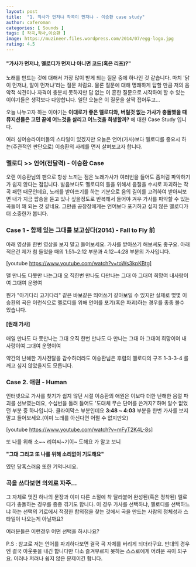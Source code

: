```yaml
---
layout: post
title:  "1. 작사가 먼저냐 작곡이 먼저냐 - 이승환 case study"
author: caferoman
categories: [ Sounds ]
tags: [ 작곡,작사,이승환 ]
image: https://muzineer.files.wordpress.com/2014/07/egg-logo.jpg
rating: 4.5
---
```


#### "가사가 먼저냐, 멜로디가 먼저냐 아니면 코드(혹은 리프)?"

노래를 만드는 것에 대해서 가장 많이 받게 되는 질문 중에 하나인 것 같습니다. 마치 '닭이 먼저냐, 알이 먼저냐'라는 질문 처럼요.
물론 질문에 대해 명쾌하게 답할 만큼 저의 음악적 식견이나 자격이 충분치 못하지만 답 없는 이 흔한 질문으로 시작하여 할 수 있는 이야기들은 생각보다 다양합니다. 일단 오늘은 이 질문을 살짝 접어두고... 

오늘 나누고자 하는 이야기는
**이대로가 좋은 멜로디와, 버릴것 없는 가사가 충돌했을 때 뮤지션들은 고민 끝에 어느것을 살리고 어느것을 희생할까?**
에 대한 Case Study 입니다.

여러 싱어송라이터들의 스타일이 있겠지만 오늘은 언어(가사)보다 멜로디를 중요시 하는(주관적인 판단으로) 이승환의 사례를 먼저 살펴보고자 합니다.

### 멜로디 >> 언어(전달력) - 이승환 Case

오랜 이승환님의 팬으로 항상 느끼는 점은 노래가사가 여러번을 들어도 좀처럼 파악하기가 쉽지 않다는 점입니다. 발음보다도 멜로디의 틀을 위해서 음절을 수시로 파괴하는 작곡 패턴 때문인데요, 노래를 받아쓰기를 하는 기분으로 음의 길이를 고려하여 받아써보면 내가 지금 팝송을 듣고 있나 싶을정도로 반복해서 들어야 겨우 가사를 파악할 수 있는 곡들이 꽤 되는 것 같네요. 그만큼 공장장에게는 언어보다 포기하고 싶지 않은 멜로디가 더 소중한가 봅니다.

### Case 1 - 함께 있는 그대를 보고싶다(2014) - Fall to Fly 前

아래 영상을 한번 영상을 보지 말고 들어보세요. 가사를 받아쓰기 해보셔도 좋구요. 아래 적은건 제가 첨 들었을 때의 1:51~2:12 부분과 4:12~4:28 부분의 가사입니다.

[youtube https://www.youtube.com/watch?v=toWs3kpKBtg] 

맬 만나도 다못만 나는그대
오 직한번 만나도 다만나는 그대
아 그대여 희망여 내사랑이
여 그대여 운명여

뭔가 "아기다리 고기다리" 같은 바보같은 띄어쓰기 같아보일 수 있지만 실제로 몇몇 이승환의 곡은 이런식으로 멜로디를 위해 언어를 포기(혹은 파괴)하는 경우를 종종 볼수 있습니다.

#### [원래 가사]

매일 만나도 다 못만나는 그대
오직 한번 만나도 다 만나는 그대
아 그대여 희망이여 내 사랑이여
그대여 운명이여

약간의 난해한 가사전달을 감수하더라도 이승환님은 후렴의 멜로디의 구조 1-3-3-4 를 깨고 싶지 않았을지도 모릅니다.

### Case 2. 애원 - Human

인터넷으로 가사를 찾기가 쉽지 않던 시절 이승환의 애원은 이보다 더한 난해한 음절 파괴를 선보였는데요, 수십번을 돌려 들어도 '도대체 무슨 단어를 쓴거지?'하며 알수 없었던 부분 중 하나입니다. 클라이막스 부분인데요 **3:48 ~ 4:03** 부분을 한번 가사를 보지 말고 들어보세요.(이미 노래를 아신다면 어쩔 수 없지만요)

[youtube https://www.youtube.com/watch?v=mFyT2K4L-8s]

또 나를 위해 소~~
리여씨~기이~
도해요
가 알고 보니

**"그대 그리고 또 나를 위해 소리없이 기도해요"**

였던 당혹스러움 또한 기억나네요.


### 곡을 쓰다보면 의외로 자주...
 
 그 자체로 멋진 하나의 문장과 이미 다른 소절에 착 달라붙어 완성된(혹은 정착된) 멜로디가 충돌하는 경우를 종종 겪기도 합니다. 이 경우 가사를 선택하냐, 멜로디를 선택하느냐 하는 선택의 기로에서 적정한 합의점을 찾는 것에서 곡을 만드는 사람의 정체성과 스타일이 나오는게 아닐까요?

여러분들은 이런경우 어떤 선택을 하시나요?

P.S : 참고로 저는 언어를 파괴하다보면 결국 곡 자체를 버리게 되더라구요.
반대의 경우엔 결국 아웃풋을 내긴 합니다만 다소 즐겨부르지 못하는 스스로에게 어려운 곡이 되구요.
이러나 저러나 쉽지 않은 문제이긴 합니다.